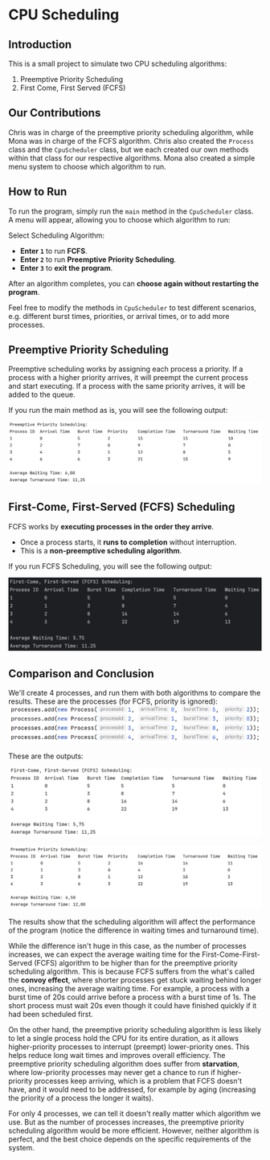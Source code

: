 # CPU Scheduling
## Introduction
This is a small project to simulate two CPU scheduling algorithms:
1. Preemptive Priority Scheduling
2. First Come, First Served (FCFS)

## Our Contributions
Chris was in charge of the preemptive priority scheduling algorithm,
while Mona was in charge of the FCFS algorithm.
Chris also created the `Process` class and the `CpuScheduler` class,
but we each created our own methods within that class for our respective algorithms.
Mona also created a simple menu system to choose which algorithm to run.


## How to Run
To run the program, simply run the `main` method in the `CpuScheduler` class.  
A menu will appear, allowing you to choose which algorithm to run:  

Select Scheduling Algorithm:

- **Enter `1`** to run **FCFS**.
- **Enter `2`** to run **Preemptive Priority Scheduling**.
- **Enter `3`** to **exit the program**.

After an algorithm completes, you can **choose again without restarting the program**.

Feel free to modify the methods in `CpuScheduler` to test different scenarios,  
e.g. different burst times, priorities, or arrival times, or to add more processes.

## Preemptive Priority Scheduling
Preemptive scheduling works by assigning each process a priority. If a process with a higher
priority arrives, it will preempt the current process and start executing.
If a process with the same priority arrives, it will be added to the queue.

If you run the main method as is, you will see the following output:

![img.png](img.png)

## First-Come, First-Served (FCFS) Scheduling
FCFS works by **executing processes in the order they arrive**.
- Once a process starts, it **runs to completion** without interruption.
- This is a **non-preemptive scheduling algorithm**.

If you run FCFS Scheduling, you will see the following output:  

![image2.png](image2.png)

## Comparison and Conclusion
We'll create 4 processes, and run them with both algorithms to compare the results.
These are the processes (for FCFS, priority is ignored):
![img_1.png](img_1.png)

These are the outputs:

![img_2.png](img_2.png)

![img_3.png](img_3.png)

The results show that the scheduling algorithm will affect the performance of the program
(notice the difference in waiting times and turnaround time).

While the difference isn't huge in this case, as the number of processes increases,
we can expect the average waiting time for the First-Come-First-Served (FCFS) algorithm to be higher
than for the preemptive priority scheduling algorithm. This is because FCFS suffers from the what's called the **convoy effect**,
where shorter processes get stuck waiting behind longer ones, increasing the average waiting time. 
For example, a process with a burst time of 20s could arrive before a process with a burst time of 1s.
The short process must wait 20s even though it could have finished quickly if it had been
scheduled first.

On the other hand, the preemptive priority scheduling algorithm is less likely to let a single process
hold the CPU for its entire duration, as it allows higher-priority processes to interrupt (preempt) lower-priority ones.
This helps reduce long wait times and improves overall efficiency. The preemptive priority scheduling algorithm does suffer from **starvation**,
where low-priority processes may never get a chance to run if higher-priority processes keep arriving, which is a problem that FCFS doesn't have,
and it would need to be addressed, for example by aging (increasing the priority of a process the longer it waits).

For only 4 processes, we can tell it doesn't really matter which algorithm we use.
But as the number of processes increases, the preemptive priority scheduling algorithm would be more efficient.
However, neither algorithm is perfect, and the best choice depends on the specific requirements of the system.
